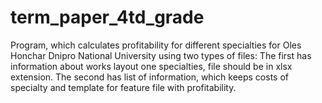 # term_paper_4td_grade
Program, which calculates profitability for different specialties for Oles Honchar Dnipro National University using two types of files:
The first has information about works layout one specialties, file should be in xlsx extension.
The second has list of information, which keeps costs of specialty and template for feature file with profitability. 